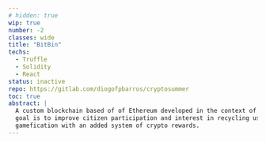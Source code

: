 ```yaml
---
# hidden: true
wip: true
number: -2
classes: wide
title: "BitBin"
techs: 
  - Truffle
  - Solidity
  - React
status: inactive
repo: https://gitlab.com/diogofpbarros/cryptosummer
toc: true
abstract: |
  A custom blockchain based of of Ethereum developed in the context of Crypto Summer. BitBin's 
  goal is to improve citizen participation and interest in recycling using blockchain and 
  gamefication with an added system of crypto rewards. 
---
```


